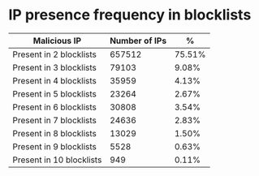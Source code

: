 # IP presence frequency in blocklists
| Malicious IP | Number of IPs | % |
|----|----|----|
| Present in 2 blocklists | 657512 | 75.51% |
| Present in 3 blocklists | 79103 | 9.08% |
| Present in 4 blocklists | 35959 | 4.13% |
| Present in 5 blocklists | 23264 | 2.67% |
| Present in 6 blocklists | 30808 | 3.54% |
| Present in 7 blocklists | 24636 | 2.83% |
| Present in 8 blocklists | 13029 | 1.50% |
| Present in 9 blocklists | 5528 | 0.63% |
| Present in 10 blocklists | 949 | 0.11% |
